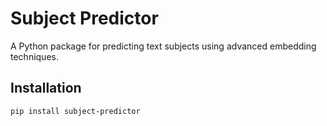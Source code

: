 # Subject Predictor

A Python package for predicting text subjects using advanced embedding techniques.

## Installation

```bash
pip install subject-predictor